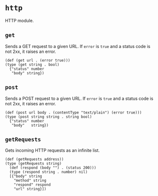 # `http`

HTTP module.

## `get`

Sends a GET request to a given URL.
If `error` is `true` and  a status code is not 2xx, it raises an error.

```coel
(def (get url . (error true)))
(type (get string . bool)
  {"status" number
   "body" string})
```

## `post`

Sends a POST request to a given URL.
If `error` is `true` and  a status code is not 2xx, it raises an error.

```coel
(def (post url body . (contentType "text/plain") (error true)))
(type (post string string . string bool)
  {"status" number
   "body"   string})
```

## `getRequests`

Gets incoming HTTP requests as an infinite list.

```coel
(def (getRequests address))
(type (getRequests string)
  (def (respond (body "") . (status 200)))
  (type (respond string . number) nil)
  [{"body" string
    "method" string
    "respond" respond
    "url" string}])
```
